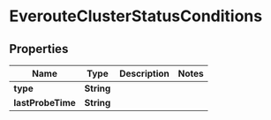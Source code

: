 

# EverouteClusterStatusConditions


## Properties

Name | Type | Description | Notes
------------ | ------------- | ------------- | -------------
**type** | **String** |  | 
**lastProbeTime** | **String** |  | 



